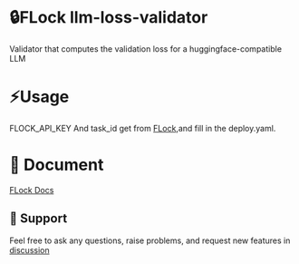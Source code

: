 # 🔒FLock llm-loss-validator

Validator that computes the validation loss for a huggingface-compatible LLM

# ⚡Usage

FLOCK_API_KEY And task_id get from [FLock](https://beta.flock.io/),and fill in the deploy.yaml.

# 📖 Document

[FLock Docs](https://docs.flock.io/ai-co-creation-platform/guidelines)

## 🙋 Support

Feel free to ask any questions, raise problems, and request new features in [discussion](https://discord.com/invite/ay8MnJCg2W)
